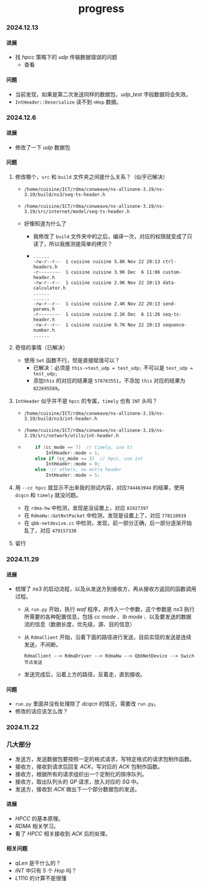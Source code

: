<center><h1>progress</h1></center>

### 2024.12.13

#### 进展

- 找 $hpcc$ 策略下的 $udp$ 传输数据错误的问题
  - 查看



#### 问题

- 当前发现，如果是第二次发送同样的数据包，$udp\_test$ 字段数据将会失效。
- `IntHeader::Deserialize` 读不到 `nHop` 数据。



### 2024.12.6

#### 进展

- 修改了一下 $udp$ 数据包



#### 问题

1. 修改哪个，`src` 和 `build` 文件夹之间是什么关系？（似乎已解决）

   - `/home/cuisine/ICT/rdma/conweave/ns-allinone-3.19/ns-3.19/build/ns3/seq-ts-header.h` 

   - `/home/cuisine/ICT/rdma/conweave/ns-allinone-3.19/ns-3.19/src/internet/model/seq-ts-header.h`

   - 好像知道为什么了

     - 我修改了 `build` 文件夹中的之后，编译一次，对应的权限就变成了只读了，所以我推测是简单的拷贝？

     - ```shell
       ......
       -rw-r--r--  1 cuisine cuisine 5.8K Nov 22 20:13 ctrl-headers.h
       -r--------  1 cuisine cuisine 3.9K Dec  6 11:06 custom-header.h
       -rw-r--r--  1 cuisine cuisine 2.9K Nov 22 20:13 data-calculator.h
       ......
       ......
       -rw-r--r--  1 cuisine cuisine 2.4K Nov 22 20:13 send-params.h
       -r--------  1 cuisine cuisine 2.1K Dec  6 11:26 seq-ts-header.h
       -rw-r--r--  1 cuisine cuisine 9.7K Nov 22 20:13 sequence-number.h
       ......
       ```

2. 奇怪的事情（已解决）

   - 使用 `Set` 函数不行，但是直接赋值可以？
     - 已解决：必须是 `this->test_udp = test_udp;` 不可以是 `test_udp = test_udp;`
     - 添加`this` 的对应的结果是 `578783551`，不添加 `this` 对应的结果为 `822695589`。

3. `IntHeader` 似乎并不是 `hpcc` 的专属，`timely` 也有 `INT` 头吗？

   - `/home/cuisine/ICT/rdma/conweave/ns-allinone-3.19/ns-3.19/build/ns3/int-header.h`

   - `/home/cuisine/ICT/rdma/conweave/ns-allinone-3.19/ns-3.19/src/network/utils/int-header.h`

   - ```cpp
         if (cc_mode == 7)  // timely, use ts
             IntHeader::mode = 1;
         else if (cc_mode == 3)  // hpcc, use int
             IntHeader::mode = 0;
         else  // others, no extra header
             IntHeader::mode = 5;
     ```

4. 用 `--cc hpcc` 就显示不出来我的测试内容，对应`744463944` 的结果，使用 `dcqcn` 和 `timely` 就没问题。

   - 在 `rdma-hw` 中检测，发现是没设置上，对应 `81927397`
   - 在 `RdmaHw::GetNxtPacket` 中检测，发现是设置上了，对应 `778110919`
   - 在 `qbb-netdevive.cc` 中检测，发现，前一部分正确，后一部分逐渐开始乱了，对应 `479157338`

5. 留行





### 2024.11.29

#### 进展

- 梳理了 $ns3$ 的启动流程，以及从发送方到接收方，再从接收方返回的函数调用过程。

  - 从 `run.py` 开始，执行 $waf$ 程序，并传入一个参数，这个参数是 $ns3$ 执行所需要的各种配置信息，包括 $cc\;mode$ 、$lb \;mode$ 、以及要发送的数据流的信息（数据长度，优先级，源、目的信息）

  - 从 `RdmaClient` 开始，沿着下面的路径进行发送，目前实现的发送是连续发送，不间断。

    ```
    RdmaClient --> RdmaDriver --> RdmaHw --> QbbNetDevice --> Swich节点发送
    ```

  - 发送完成后，沿着上方的路径，反着走，直到接收。

#### 问题

- `run.py` 里面并没有处理除了 $dcqcn$ 的情况，需要改 `run.py`。
- 修改的话应该怎么改？



### 2024.11.22

### 几大部分

- 发送方，发送数据包要按照一定的格式请求，写特定格式的请求包制作函数。
- 接收方，接收到请求后回复 $ACK$，写对应的 $ACK$ 包制作函数。
- 接收方，根据所有的请求组织出一个定制化的排序队列。
- 接收方，取出队列头的 $QP$ 请求，放入对应的 $SQ$ 中。
- 发送方，接收到 $ACK$ 做出下一个部分数据包的发送。



#### 进展

- $HPCC$ 的基本原理。
- $RDMA$ 相关学习。
- 看了 $HPCC$ 相关接收到 $ACK$ 后的处理。 



#### 相关问题

- $qLen$ 是干什么的？
- $INT$ 中只有 $5$ 个 $Hop$ 吗？
- $L1110$ 的计算不是很懂 
